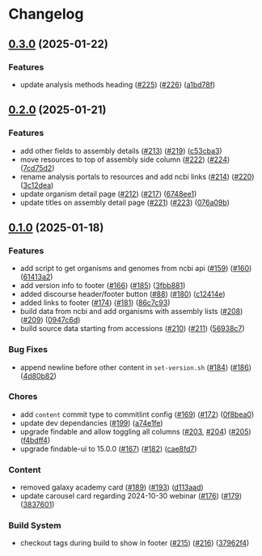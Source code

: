 # Changelog

## [0.3.0](https://github.com/galaxyproject/brc-analytics/compare/v0.2.0...v0.3.0) (2025-01-22)


### Features

* update analysis methods heading ([#225](https://github.com/galaxyproject/brc-analytics/issues/225)) ([#226](https://github.com/galaxyproject/brc-analytics/issues/226)) ([a1bd78f](https://github.com/galaxyproject/brc-analytics/commit/a1bd78f78af2e2cc00c52727180a6dba2df79b9b))

## [0.2.0](https://github.com/galaxyproject/brc-analytics/compare/v0.1.0...v0.2.0) (2025-01-21)


### Features

* add other fields to assembly details ([#213](https://github.com/galaxyproject/brc-analytics/issues/213)) ([#219](https://github.com/galaxyproject/brc-analytics/issues/219)) ([c53cba3](https://github.com/galaxyproject/brc-analytics/commit/c53cba3668f740cda113f673175f234f9855dfc4))
* move resources to top of assembly side column ([#222](https://github.com/galaxyproject/brc-analytics/issues/222)) ([#224](https://github.com/galaxyproject/brc-analytics/issues/224)) ([7cd75d2](https://github.com/galaxyproject/brc-analytics/commit/7cd75d2f60e2035ad5ec0f5b42e5cf4d9722e4f0))
* rename analysis portals to resources and add ncbi links ([#214](https://github.com/galaxyproject/brc-analytics/issues/214)) ([#220](https://github.com/galaxyproject/brc-analytics/issues/220)) ([3c12dea](https://github.com/galaxyproject/brc-analytics/commit/3c12dea03ebe855ea7b67f1436dd1cae4387c82b))
* update organism detail page ([#212](https://github.com/galaxyproject/brc-analytics/issues/212)) ([#217](https://github.com/galaxyproject/brc-analytics/issues/217)) ([6748ee1](https://github.com/galaxyproject/brc-analytics/commit/6748ee190666fde50fd2b55d8984d841efd49c2c))
* update titles on assembly detail page ([#221](https://github.com/galaxyproject/brc-analytics/issues/221)) ([#223](https://github.com/galaxyproject/brc-analytics/issues/223)) ([076a09b](https://github.com/galaxyproject/brc-analytics/commit/076a09b8a7ee8bb9a5bc759160c0c682638f7bdc))

## [0.1.0](https://github.com/galaxyproject/brc-analytics/compare/v0.0.0...v0.1.0) (2025-01-18)


### Features

* add script to get organisms and genomes from ncbi api ([#159](https://github.com/galaxyproject/brc-analytics/issues/159)) ([#160](https://github.com/galaxyproject/brc-analytics/issues/160)) ([61413a2](https://github.com/galaxyproject/brc-analytics/commit/61413a2137555e157b5df878bf4111c19a0a944e))
* add version info to footer ([#166](https://github.com/galaxyproject/brc-analytics/issues/166)) ([#185](https://github.com/galaxyproject/brc-analytics/issues/185)) ([3fbb881](https://github.com/galaxyproject/brc-analytics/commit/3fbb8817fc9ceece765e9b445294f52f3fc9e298))
* added discourse header/footer button ([#88](https://github.com/galaxyproject/brc-analytics/issues/88)) ([#180](https://github.com/galaxyproject/brc-analytics/issues/180)) ([c12414e](https://github.com/galaxyproject/brc-analytics/commit/c12414ec4ff7571016a5f06f4407059c045a682e))
* added links to footer ([#174](https://github.com/galaxyproject/brc-analytics/issues/174)) ([#181](https://github.com/galaxyproject/brc-analytics/issues/181)) ([86c7c93](https://github.com/galaxyproject/brc-analytics/commit/86c7c9314b203790bf6f22de685224bf99480abc))
* build data from ncbi and add organisms with assembly lists ([#208](https://github.com/galaxyproject/brc-analytics/issues/208)) ([#209](https://github.com/galaxyproject/brc-analytics/issues/209)) ([0947c6d](https://github.com/galaxyproject/brc-analytics/commit/0947c6d477b38381129f03c8e1d19be2295c23d7))
* build source data starting from accessions ([#210](https://github.com/galaxyproject/brc-analytics/issues/210)) ([#211](https://github.com/galaxyproject/brc-analytics/issues/211)) ([56938c7](https://github.com/galaxyproject/brc-analytics/commit/56938c7e63ff05b648cf8d398ae54ea129f71b05))


### Bug Fixes

* append newline before other content in `set-version.sh` ([#184](https://github.com/galaxyproject/brc-analytics/issues/184)) ([#186](https://github.com/galaxyproject/brc-analytics/issues/186)) ([4d80b82](https://github.com/galaxyproject/brc-analytics/commit/4d80b8230d8ba397df520c4419a2bf55c8803b4c))


### Chores

* add `content` commit type to commitlint config ([#169](https://github.com/galaxyproject/brc-analytics/issues/169)) ([#172](https://github.com/galaxyproject/brc-analytics/issues/172)) ([0f8bea0](https://github.com/galaxyproject/brc-analytics/commit/0f8bea063981ecc0e2d2833c52ada6941542d397))
* update dev dependancies ([#199](https://github.com/galaxyproject/brc-analytics/issues/199)) ([a74e1fe](https://github.com/galaxyproject/brc-analytics/commit/a74e1fed61f7a8f797645d72579da5b2c2fec099))
* upgrade findable and allow toggling all columns ([#203](https://github.com/galaxyproject/brc-analytics/issues/203), [#204](https://github.com/galaxyproject/brc-analytics/issues/204)) ([#205](https://github.com/galaxyproject/brc-analytics/issues/205)) ([f4bdff4](https://github.com/galaxyproject/brc-analytics/commit/f4bdff49e6f2d822ccc334ab40657a68d778f4d4))
* upgrade findable-ui to 15.0.0 ([#167](https://github.com/galaxyproject/brc-analytics/issues/167)) ([#182](https://github.com/galaxyproject/brc-analytics/issues/182)) ([cae8fd7](https://github.com/galaxyproject/brc-analytics/commit/cae8fd70c8d1a27d2a7e888885fca8b8e0bd8ff1))


### Content

* removed galaxy academy card ([#189](https://github.com/galaxyproject/brc-analytics/issues/189)) ([#193](https://github.com/galaxyproject/brc-analytics/issues/193)) ([d113aad](https://github.com/galaxyproject/brc-analytics/commit/d113aad40e8499aa85bd5ab794f4161c98050dc4))
* update carousel card regarding 2024-10-30 webinar ([#176](https://github.com/galaxyproject/brc-analytics/issues/176)) ([#179](https://github.com/galaxyproject/brc-analytics/issues/179)) ([3837601](https://github.com/galaxyproject/brc-analytics/commit/38376011b271062cd3d3a5db9d4970e05e0fbb6a))


### Build System

* checkout tags during build to show in footer ([#215](https://github.com/galaxyproject/brc-analytics/issues/215)) ([#216](https://github.com/galaxyproject/brc-analytics/issues/216)) ([37962f4](https://github.com/galaxyproject/brc-analytics/commit/37962f4ddf6c12366637314c3ab764ffef76c1c0))
